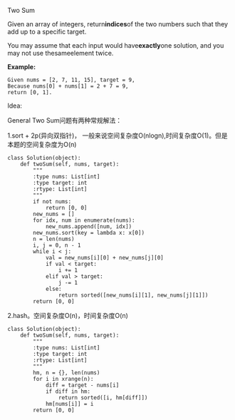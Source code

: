 Two Sum

Given an array of integers, return**indices**of the two numbers such that they add up to a specific target.

You may assume that each input would have**exactly**one solution, and you may not use thesameelement twice.

**Example:**  


```
Given nums = [2, 7, 11, 15], target = 9,
Because nums[0] + nums[1] = 2 + 7 = 9,
return [0, 1].
```

Idea:

General Two Sum问题有两种常规解法：

1.sort + 2p\(异向双指针\)， 一般来说空间复杂度O\(nlogn\),时间复杂度O\(1\)。但是本题的空间复杂度为O\(n\)

```
class Solution(object):
    def twoSum(self, nums, target):
        """
        :type nums: List[int]
        :type target: int
        :rtype: List[int]
        """
        if not nums:
            return [0, 0]
        new_nums = []
        for idx, num in enumerate(nums):
            new_nums.append([num, idx])
        new_nums.sort(key = lambda x: x[0])
        n = len(nums)
        i, j = 0, n - 1
        while i < j:
            val = new_nums[i][0] + new_nums[j][0]
            if val < target:
                i += 1
            elif val > target:
                j -= 1
            else:
                return sorted([new_nums[i][1], new_nums[j][1]])
        return [0, 0]
```

2.hash。空间复杂度O\(n\)，时间复杂度O\(n\)

```
class Solution(object):
    def twoSum(self, nums, target):
        """
        :type nums: List[int]
        :type target: int
        :rtype: List[int]
        """
        hm, n = {}, len(nums)
        for i in xrange(n):
            diff = target - nums[i]
            if diff in hm:
                return sorted([i, hm[diff]])
            hm[nums[i]] = i
        return [0, 0]
```



